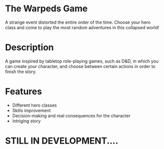 # The Warpeds Game
A strange event distorted the entire order of the time. Choose your hero class and come to play the most random adventures in this collapsed world!

# Description
A game inspired by tabletop role-playing games, such as D&D, in which you can create your character,  and choose between certain actions in order to finish the story.

# Features
  - Different hero classes
  - Skills improvement
  - Decision-making and real consequences for the character
  - Intriging story
  
  
# STILL IN DEVELOPMENT....

